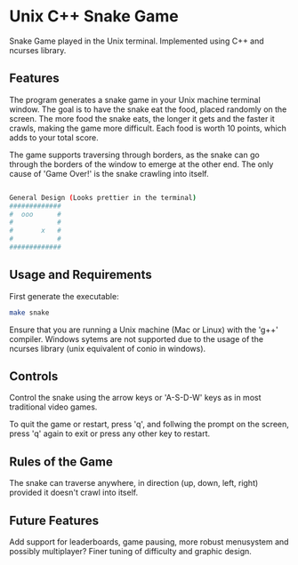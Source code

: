# Unix C++ Snake Game
Snake Game played in the Unix terminal. Implemented using C++ and ncurses library. 

## Features
The program generates a snake game in your Unix machine terminal window. The goal is to have the snake eat the food, placed randomly on the screen. The more food the snake eats, the longer it gets and the faster it crawls, making the game more difficult. Each food is worth 10 points, which adds to your total score.

The game supports traversing through borders, as the snake can go through the borders of the window to emerge at the other end. The only cause of 'Game Over!' is the snake crawling into itself.

```sh

General Design (Looks prettier in the terminal)
#############
#  ooo      #
#           #
#       x   #
#           #
#############
```

## Usage and Requirements
First generate the executable:
```sh
make snake
```
Ensure that you are running a Unix machine (Mac or Linux) with the 'g++' compiler. Windows sytems are not supported due to the usage of the ncurses library (unix equivalent of conio in windows).

## Controls
Control the snake using the arrow keys or 'A-S-D-W' keys as in most traditional video games. 

To quit the game or restart, press 'q', and follwing the prompt on the screen, press 'q' again to exit or press any other key to restart.

## Rules of the Game
The snake can traverse anywhere, in direction (up, down, left, right) provided it doesn't crawl into itself.

## Future Features
Add support for leaderboards, game pausing, more robust menusystem and possibly multiplayer? Finer tuning of difficulty and graphic design.


